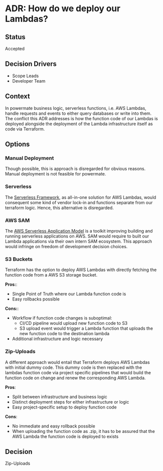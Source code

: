 # ADR: How do we deploy our Lambdas?

## Status

Accepted

## Decision Drivers

- Scope Leads
- Developer Team

## Context

In powermate business logic, serverless functions, i.e. AWS Lambdas, handle requests and events to either query databases or write into them. The conflict this ADR addresses is how the function code of our Lambdas is deployed alongside the deployment of the Lambda infrastructure itself as code via Terraform.

## Options

### Manual Deployment

Though possible, this is approach is disregarded for obvious reasons. Manual deployment is not feasible for powermate.

### Serverless

The [Serverless Framework](https://www.serverless.com/), as all-in-one solution for AWS Lambdas, would consequent some kind of vendor lock-in and functions separate from our terraform logic. Hence, this alternative is disregarded.

### AWS SAM

The [AWS Serverless Application Model](https://docs.aws.amazon.com/serverless-application-model/latest/developerguide/what-is-sam.html) is a toolkit improving building and running serverless applications on AWS. SAM would require to built our Lambda applications via their own intern SAM ecosystem. This approach would infringe on freedom of development decision choices.

### S3 Buckets

Terraform has the option to deploy AWS Lambdas with directly fetching the function code from a AWS S3 storage bucket.

**Pros:**:

- Single Point of Truth where our Lambda function code is
- Easy rollbacks possible

**Cons:**:

- Workflow if function code changes is suboptimal:
  - CI/CD pipeline would upload new function code to S3
  - S3 upload event would trigger a Lambda function that uploads the new function code to the destination lambda
- Additional infrastructure and logic necessary

### Zip-Uploads

A different approach would entail that Terraform deploys AWS Lambdas with initial dummy code. This dummy code is then replaced with the lambdas function code via project specific pipelines that would build the function code on change and renew the corresponding AWS Lambda.

**Pros**:

- Split between infrastructure and business logic
- Distinct deployment steps for either infrastructure or logic
- Easy project-specific setup to deploy function code

**Cons**:

- No immediate and easy rollback possible
- When uploading the function code as .zip, it has to be assured that the AWS Lambda the function code is deployed to exists

## Decision

Zip-Uploads
